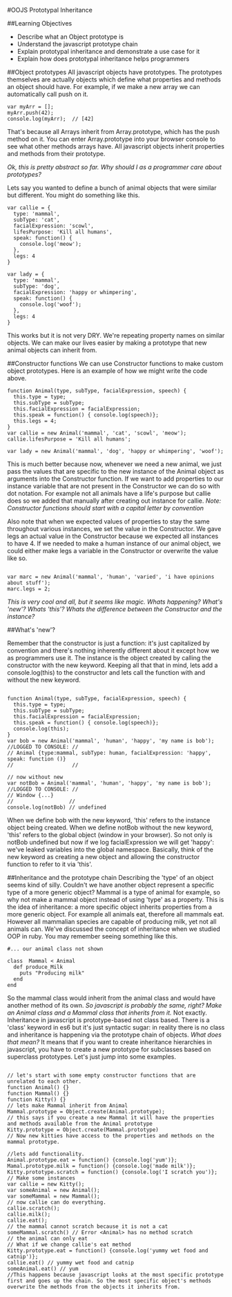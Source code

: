 #OOJS Prototypal Inheritance

##Learning Objectives
* Describe what an Object prototype is
* Understand the javascript prototype chain
* Explain prototypal inheritance and demonstrate a use case for it
* Explain how does prototypal inheritance helps programmers


##Object prototypes
All javascript objects have prototypes. The prototypes themselves are actually objects which define what properties and methods an object should have. For example, if we make a new array we can automatically call push on it.

```
var myArr = [];
myArr.push(42);
console.log(myArr);  // [42]
```
That's because all Arrays inherit from Array.prototype, which has the push method on it. You can enter Array.prototype into your browser console to see what other methods arrays have. All javascript objects inherit properties and methods from their prototype.

*Ok, this is pretty abstract so far. Why should I as a programmer care about prototypes?*

Lets say you wanted to define a bunch of animal objects that were similar but different. You might do something like this.

```
var callie = {
  type: 'mammal',
  subType: 'cat',
  facialExpression: 'scowl',
  lifesPurpose: 'Kill all humans',
  speak: function() {
    console.log('meow');
  },
  legs: 4
}

var lady = {
  type: 'mammal',
  subType: 'dog',
  facialExpression: 'happy or whimpering',
  speak: function() {
    console.log('woof');
  },
  legs: 4
}
```

This works but it is not very DRY. We're repeating property names on similar objects. We can make our lives easier by making a prototype that new animal objects can inherit from.

##Constructor functions
We can use Constructor functions to make custom object prototypes. Here is an example of how we might write the code above.

```
function Animal(type, subType, facialExpression, speech) {
  this.type = type;
  this.subType = subType;
  this.facialExpression = facialExpression;
  this.speak = function() { console.log(speech)};
  this.legs = 4;
}
var callie = new Animal('mammal', 'cat', 'scowl', 'meow');
callie.lifesPurpose = 'Kill all humans';

var lady = new Animal('mammal', 'dog', 'happy or whimpering', 'woof');
```

This is much better because now, whenever we need a new animal, we just pass the values that are specific to the new instance of the Animal object as arguments into the Constructor function. If we want to add properties to our instance variable that are not present in the Constructor we can do so with dot notation. For example not all animals have a life's purpose but callie does so we added that manually after creating out instance for callie.
*Note: Constructor functions should start with a capital letter by convention*

Also note that when we expected values of properties to stay the same throughout various instances, we set the value in the Constructor. We gave legs an actual value in the Constructor because we expected all instances to have 4. If we needed to make a human instance of our animal object, we could either make legs a variable in the Constructor or overwrite the value like so.
```

var marc = new Animal('mammal', 'human', 'varied', 'i have opinions about stuff');
marc.legs = 2;

```
*This is very cool and all, but it seems like magic. Whats happening? What's 'new'? Whats 'this'? Whats the difference between the Constructor and the instance?*

##What's 'new'?

Remember that the constructor is just a function: it's just capitalized by convention and there's nothing inherently different about it except how we as programmers use it.
The instance is the object created by calling the constructor with the new keyword.
Keeping all that that in mind, lets add a console.log(this) to the constructor and lets call the function with and without the new keyword.
```

function Animal(type, subType, facialExpression, speech) {
  this.type = type;
  this.subType = subType;
  this.facialExpression = facialExpression;
  this.speak = function() { console.log(speech)};
  console.log(this);
}
var bob = new Animal('mammal', 'human', 'happy', 'my name is bob');
//LOGGED TO CONSOLE: //
// Animal {type:mammal, subType: human, facialExpression: 'happy', speak: function ()}
//                   //

// now without new
var notBob = Animal('mammal', 'human', 'happy', 'my name is bob');
//LOGGED TO CONSOLE: //
// Window {...}
//                  //
console.log(notBob) // undefined

```
When we define bob with the new keyword, 'this' refers to the instance object being created. When we define notBob without the new keyword, 'this' refers to the global object (window in your browser). So not only is notBob undefined but now if we log facialExpression we will get 'happy': we've leaked variables into the global namespace.
Basically, think of the new keyword as creating a new object and allowing the constructor function to refer to it via 'this'.

##Inheritance and the prototype chain
Describing the 'type' of an object seems kind of silly. Couldn't we have another object represent a specific type of a more generic object? Mammal is a type of animal for example, so why not make a mammal object instead of using 'type' as a property. This is the idea of inheritance: a more specific object inherits properties from a more generic object. For example all animals eat, therefore all mammals eat. However all mammalian species are capable of producing milk, yet not all animals can. We've discussed the concept of inheritance when we studied OOP in ruby. You may remember seeing something like this.
```
#... our animal class not shown

class  Mammal < Animal
  def produce_Milk
    puts "Producing milk"
  end
end

```
So the mammal class would inherit from the animal class and would have another method of its own. *So javascript is probably the same, right? Make an Animal class and a Mammal class that inherits from it.*
Not exactly. Inheritance in javascript is prototype-based not class based. There is a 'class' keyword in es6 but it's just syntactic sugar: in reality there is no class and inheritance is happening via the prototype chain of objects.
*What does that mean?*
It means that if you want to create inheritance hierarchies in javascript, you have to create a new prototype for subclasses based on superclass prototypes.
Let's just jump into some examples.

```

// let's start with some empty constructor functions that are unrelated to each other.
function Animal() {}
function Mammal() {}
function Kitty() {}
// lets make Mammal inherit from Animal
Mammal.prototype = Object.create(Animal.prototype);
// this says if you create a new Mammal it will have the properties and methods available from the Animal prototype
Kitty.prototype = Object.create(Mammal.prototype)
// Now new kitties have access to the properties and methods on the mammal prototype.

//lets add functionality.
Animal.prototype.eat = function() {console.log('yum')};
Mamal.prototype.milk = function() {console.log('made milk')};
Kitty.prototype.scratch = function() {console.log('I scratch you')};
// Make some instances
var callie = new Kitty();
var someAnimal = new Animal();
var someMammal = new Mammal();
// now callie can do everything.
callie.scratch();
callie.milk();
callie.eat();
// the mammal cannot scratch because it is not a cat
someMammal.scratch() // Error <Animal> has no method scratch
// the animal can only eat
// What if we change callie's eat method
Kitty.prototype.eat = function() {console.log('yummy wet food and catnip')};
callie.eat() // yummy wet food and catnip
someAnimal.eat() // yum
//This happens because javascript looks at the most specific prototype first and goes up the chain. So the most specific object's methods overwrite the methods from the objects it inherits from.
